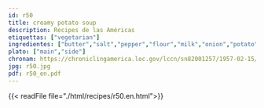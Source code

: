 ```yaml
---
id: r50
title: creamy potato soup
description: Recipes de las Américas
etiquettas: ["vegetarian"]
ingredientes: ["butter","salt","pepper","flour","milk","onion","potato"]
plato: ["main","side"]
chronam: https://chroniclingamerica.loc.gov/lccn/sn82001257/1957-02-15/ed-1/seq-5/
jpg: r50.jpg
pdf: r50_en.pdf
---
```


{{< readFile file="./html/recipes/r50.en.html">}}
